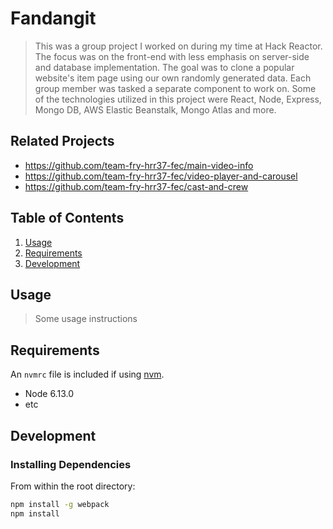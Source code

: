 # Fandangit

> This was a group project I worked on during my time at Hack Reactor. The focus was on the front-end with less emphasis on server-side and database implementation. The goal was to clone a popular website's item page using our own randomly generated data. Each group member was tasked a separate component to work on.
> Some of the technologies utilized in this project were React, Node, Express, Mongo DB, AWS Elastic Beanstalk, Mongo Atlas and more.

## Related Projects

  - https://github.com/team-fry-hrr37-fec/main-video-info
  - https://github.com/team-fry-hrr37-fec/video-player-and-carousel
  - https://github.com/team-fry-hrr37-fec/cast-and-crew

## Table of Contents

1. [Usage](#Usage)
1. [Requirements](#requirements)
1. [Development](#development)

## Usage

> Some usage instructions

## Requirements

An `nvmrc` file is included if using [nvm](https://github.com/creationix/nvm).

- Node 6.13.0
- etc

## Development

### Installing Dependencies

From within the root directory:

```sh
npm install -g webpack
npm install
```

